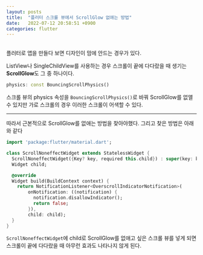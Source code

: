 ```yaml
---
layout: posts
title:  "플러터 스크롤 뷰에서 ScrollGlow 없애는 방법"
date:   2022-07-12 20:58:51 +0900
categories: flutter
---
```

<br>
플러터로 앱을 만들다 보면 디자인이 맘에 안드는 경우가 있다.

ListView나 SingleChildView를 사용하는 경우 스크롤이 끝에 다다랐을 때 생기는 **ScrollGlow**도 그 중 하나이다.

```dart
physics: const BouncingScrollPhysics()
```

스크롤 뷰의 physics 속성을 `BouncingScrollPhysics()`로 바꿔 ScrollGlow를 없앨 수 있지만 가로 스크롤의 경우 이러한 스크롤이 어색할 수 있다.

___
따라서 근본적으로 ScrollGlow를 없애는 방법을 찾아야했다. 그리고 찾은 방법은 아래와 같다

```dart
import 'package:flutter/material.dart';

class ScrollNoneffectWidget extends StatelessWidget {
  ScrollNoneffectWidget({Key? key, required this.child}) : super(key: key);
  Widget child;

  @override
  Widget build(BuildContext context) {
    return NotificationListener<OverscrollIndicatorNotification>(
        onNotification: ((notification) {
          notification.disallowIndicator();
          return false;
        }),
        child: child);
  }
}

```

`ScrollNoneffectWidget`에 child로 ScrollGlow를 없애고 싶은 스크롤 뷰를 넣게 되면 스크롤이 끝에 다다랐을 때 아무런 효과도 나타나지 않게 된다. 
